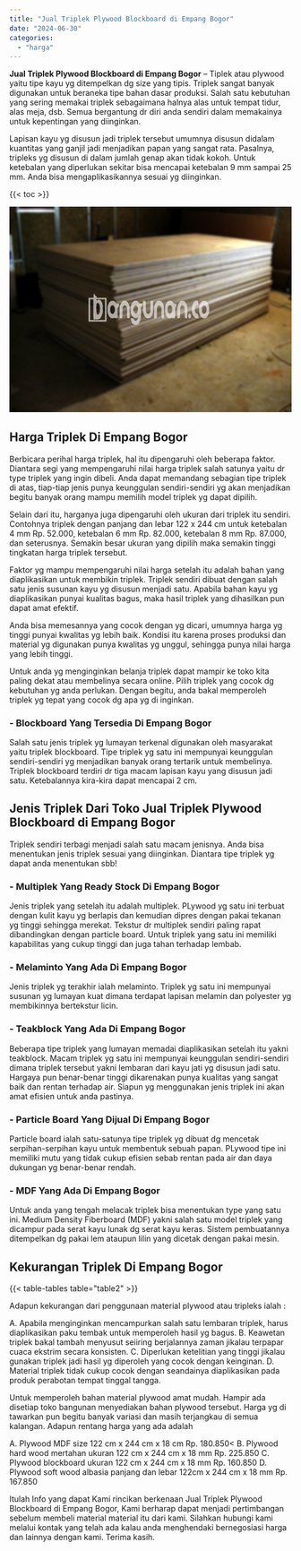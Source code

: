 ```yaml
---
title: "Jual Triplek Plywood Blockboard di Empang Bogor"
date: "2024-06-30"
categories: 
  - "harga"
---
```


**Jual Triplek Plywood Blockboard di Empang Bogor** – Tiplek atau plywood yaitu tipe kayu yg ditempelkan dg size yang tipis. Triplek sangat banyak digunakan untuk beraneka tipe bahan dasar produksi. Salah satu kebutuhan yang sering memakai triplek sebagaimana halnya alas untuk tempat tidur, alas meja, dsb. Semua bergantung dr diri anda sendiri dalam memakainya untuk kepentingan yang diinginkan.

Lapisan kayu yg disusun jadi triplek tersebut umumnya disusun didalam kuantitas yang ganjil jadi menjadikan papan yang sangat rata. Pasalnya, tripleks yg disusun di dalam jumlah genap akan tidak kokoh. Untuk ketebalan yang diperlukan sekitar bisa mencapai ketebalan 9 mm sampai 25 mm. Anda bisa mengaplikasikannya sesuai yg diinginkan.

{{< toc >}}

![Jual Triplek Plywood Blockboard di Empang Bogor](/images/jual-triplek-murah-18.png)

## Harga Triplek Di Empang Bogor

Berbicara perihal harga triplek, hal itu dipengaruhi oleh beberapa faktor. Diantara segi yang mempengaruhi nilai harga triplek salah satunya yaitu dr type triplek yang ingin dibeli. Anda dapat memandang sebagian tipe triplek di atas, tiap-tiap jenis punya keunggulan sendiri-sendiri yg akan menjadikan begitu banyak orang mampu memilih model triplek yg dapat dipilih.

Selain dari itu, harganya juga dipengaruhi oleh ukuran dari triplek itu sendiri. Contohnya triplek dengan panjang dan lebar 122 x 244 cm untuk ketebalan 4 mm Rp. 52.000, ketebalan 6 mm Rp. 82.000, ketebalan 8 mm Rp. 87.000, dan seterusnya. Semakin besar ukuran yang dipilih maka semakin tinggi tingkatan harga triplek tersebut.

Faktor yg mampu mempengaruhi nilai harga setelah itu adalah bahan yang diaplikasikan untuk membikin triplek. Triplek sendiri dibuat dengan salah satu jenis susunan kayu yg disusun menjadi satu. Apabila bahan kayu yg diaplikasikan punyai kualitas bagus, maka hasil triplek yang dihasilkan pun dapat amat efektif.

Anda bisa memesannya yang cocok dengan yg dicari, umumnya harga yg tinggi punyai kwalitas yg lebih baik. Kondisi itu karena proses produksi dan material yg digunakan punya kwalitas yg unggul, sehingga punya nilai harga yang lebih tinggi.

Untuk anda yg menginginkan belanja triplek dapat mampir ke toko kita paling dekat atau membelinya secara online. Pilih triplek yang cocok dg kebutuhan yg anda perlukan. Dengan begitu, anda bakal memperoleh triplek yg tepat yang cocok dg apa yg di inginkan.

### \- Blockboard Yang Tersedia Di Empang Bogor

Salah satu jenis triplek yg lumayan terkenal digunakan oleh masyarakat yaitu triplek blockboard. Tipe triplek yg satu ini mempunyai keunggulan sendiri-sendiri yg menjadikan banyak orang tertarik untuk membelinya. Triplek blockboard terdiri dr tiga macam lapisan kayu yang disusun jadi satu. Ketebalannya kira-kira dapat mencapai 2 cm.

## Jenis Triplek Dari Toko Jual Triplek Plywood Blockboard di Empang Bogor

Triplek sendiri terbagi menjadi salah satu macam jenisnya. Anda bisa menentukan jenis triplek sesuai yang diinginkan. Diantara tipe triplek yg dapat anda menentukan sbb!

### \- Multiplek Yang Ready Stock Di Empang Bogor

Jenis triplek yang setelah itu adalah multiplek. PLywood yg satu ini terbuat dengan kulit kayu yg berlapis dan kemudian dipres dengan pakai tekanan yg tinggi sehingga merekat. Tekstur dr multiplek sendiri paling rapat dibandingkan dengan particle board. Untuk triplek yang satu ini memiliki kapabilitas yang cukup tinggi dan juga tahan terhadap lembab.

### \- Melaminto Yang Ada Di Empang Bogor

Jenis triplek yg terakhir ialah melaminto. Triplek yg satu ini mempunyai susunan yg lumayan kuat dimana terdapat lapisan melamin dan polyester yg membikinnya bertekstur licin.

### \- Teakblock Yang Ada Di Empang Bogor

Beberapa tipe triplek yang lumayan memadai diaplikasikan setelah itu yakni teakblock. Macam triplek yg satu ini mempunyai keunggulan sendiri-sendiri dimana triplek tersebut yakni lembaran dari kayu jati yg disusun jadi satu. Hargaya pun benar-benar tinggi dikarenakan punya kualitas yang sangat baik dan rentan terhadap air. Siapun yg menggunakan jenis triplek ini akan amat efisien untuk anda pastinya.

### \- Particle Board Yang Dijual Di Empang Bogor

Particle board ialah satu-satunya tipe triplek yg dibuat dg mencetak serpihan-serpihan kayu untuk membentuk sebuah papan. PLywood tipe ini memiliki mutu yang tidak cukup efisien sebab rentan pada air dan daya dukungan yg benar-benar rendah.

### \- MDF Yang Ada Di Empang Bogor

Untuk anda yang tengah melacak triplek bisa menentukan type yang satu ini. Medium Density Fiberboard (MDF) yakni salah satu model triplek yang dicampur pada serat kayu lunak dg serat kayu keras. Sistem pembuatannya ditempelkan dg pakai lem ataupun lilin yang dicetak dengan pakai mesin.

## Kekurangan Triplek Di Empang Bogor

{{< table-tables table="table2" >}}

Adapun kekurangan dari penggunaan material plywood atau tripleks ialah :

A. Apabila menginginkan mencampurkan salah satu lembaran triplek, harus diaplikasikan paku tembak untuk memperoleh hasil yg bagus. B. Keawetan triplek bakal tambah menyusut seiiring berjalannya zaman jikalau terpapar cuaca ekstrim secara konsisten. C. Diperlukan ketelitian yang tinggi jikalau gunakan triplek jadi hasil yg diperoleh yang cocok dengan keinginan. D. Material triplek tidak cukup cocok dengan seandainya diaplikasikan pada produk perabotan tempat tinggal tangga.

Untuk memperoleh bahan material plywood amat mudah. Hampir ada disetiap toko bangunan menyediakan bahan plywood tersebut. Harga yg di tawarkan pun begitu banyak variasi dan masih terjangkau di semua kalangan. Adapun rentang harga yang ada adalah

A. Plywood MDF size 122 cm x 244 cm x 18 cm Rp. 180.850< B. Plywood hard wood mertahan ukuran 122 cm x 244 cm x 18 mm Rp. 225.850 C. Plywood blockboard ukuran 122 cm x 244 cm x 18 mm Rp. 160.850 D. Plywood soft wood albasia panjang dan lebar 122cm x 244 cm x 18 mm Rp. 167.850

Itulah Info yang dapat Kami rincikan berkenaan Jual Triplek Plywood Blockboard di Empang Bogor, Kami berharap dapat menjadi pertimbangan sebelum membeli material material itu dari kami. Silahkan hubungi kami melalui kontak yang telah ada kalau anda menghendaki bernegosiasi harga dan lainnya dengan kami. Terima kasih.
